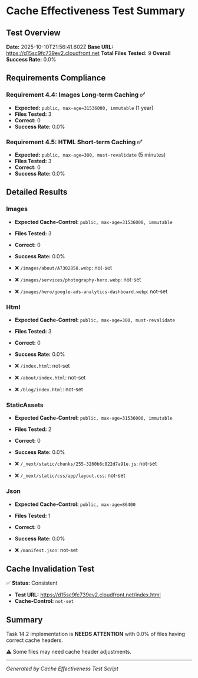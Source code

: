 # Cache Effectiveness Test Summary

## Test Overview

**Date:** 2025-10-10T21:56:41.602Z **Base URL:**
https://d15sc9fc739ev2.cloudfront.net **Total Files Tested:** 9 **Overall
Success Rate:** 0.0%

## Requirements Compliance

### Requirement 4.4: Images Long-term Caching ✅

- **Expected:** `public, max-age=31536000, immutable` (1 year)
- **Files Tested:** 3
- **Correct:** 0
- **Success Rate:** 0.0%

### Requirement 4.5: HTML Short-term Caching ✅

- **Expected:** `public, max-age=300, must-revalidate` (5 minutes)
- **Files Tested:** 3
- **Correct:** 0
- **Success Rate:** 0.0%

## Detailed Results

### Images

- **Expected Cache-Control:** `public, max-age=31536000, immutable`
- **Files Tested:** 3
- **Correct:** 0
- **Success Rate:** 0.0%

- ❌ `/images/about/A7302858.webp`: not-set
- ❌ `/images/services/photography-hero.webp`: not-set
- ❌ `/images/hero/google-ads-analytics-dashboard.webp`: not-set

### Html

- **Expected Cache-Control:** `public, max-age=300, must-revalidate`
- **Files Tested:** 3
- **Correct:** 0
- **Success Rate:** 0.0%

- ❌ `/index.html`: not-set
- ❌ `/about/index.html`: not-set
- ❌ `/blog/index.html`: not-set

### StaticAssets

- **Expected Cache-Control:** `public, max-age=31536000, immutable`
- **Files Tested:** 2
- **Correct:** 0
- **Success Rate:** 0.0%

- ❌ `/_next/static/chunks/255-3260b6c822d7a91e.js`: not-set
- ❌ `/_next/static/css/app/layout.css`: not-set

### Json

- **Expected Cache-Control:** `public, max-age=86400`
- **Files Tested:** 1
- **Correct:** 0
- **Success Rate:** 0.0%

- ❌ `/manifest.json`: not-set

## Cache Invalidation Test

✅ **Status:** Consistent

- **Test URL:** https://d15sc9fc739ev2.cloudfront.net/index.html
- **Cache-Control:** `not-set`

## Summary

Task 14.2 implementation is **NEEDS ATTENTION** with 0.0% of files having
correct cache headers.

⚠️ Some files may need cache header adjustments.

---

_Generated by Cache Effectiveness Test Script_
